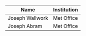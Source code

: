 <!--
  (C) Crown Copyright 2023, Met Office. All rights reserved.

  This file is part of OpenACC-examples and is released under the BSD 3-Clause
  license. See LICENSE in the root of the repository for full licensing details.
-->

| Name             | Institution |
| ---------------- | ----------- |
| Joseph Wallwork  | Met Office  |
| Joseph Abram     | Met Office  |
